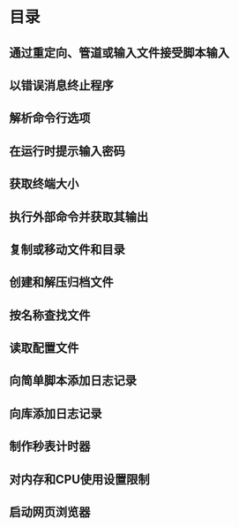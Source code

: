 # 目录

## 通过重定向、管道或输入文件接受脚本输入

## 以错误消息终止程序

## 解析命令行选项

## 在运行时提示输入密码

## 获取终端大小

## 执行外部命令并获取其输出

## 复制或移动文件和目录

## 创建和解压归档文件

## 按名称查找文件

## 读取配置文件

## 向简单脚本添加日志记录

## 向库添加日志记录

## 制作秒表计时器

## 对内存和CPU使用设置限制

## 启动网页浏览器
